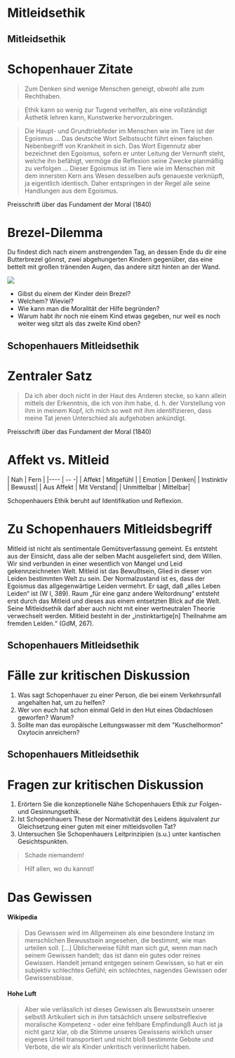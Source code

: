# Mitleidsethik



## Mitleidsethik
# Schopenhauer Zitate

> Zum Denken sind wenige Menschen geneigt, obwohl alle zum Rechthaben.

> Ethik kann so wenig zur Tugend verhelfen, als eine vollständigt Ästhetik lehren kann, Kunstwerke hervorzubringen.

> Die Haupt- und Grundtriebfeder im Menschen wie im Tiere ist der Egoismus ... Das deutsche Wort Selbstsucht führt einen falschen Nebenbegriff von Krankheit in sich. Das Wort Eigennutz aber bezeichnet den Egoismus, sofern er unter Leitung der Vernunft steht, welche ihn befähigt, vermöge die Reflexion seine Zwecke planmäßig zu verfolgen ... Dieser Egoismus ist im Tiere wie im Menschen mit dem innersten Kern ans Wesen desselben aufs genaueste verknüpft, ja eigentlich identisch. Daher entspringen in der Regel alle seine Handlungen aus dem Egoismus.

Preisschrift über das Fundament der Moral (1840) <!-- .element: class="rechts" -->


# Brezel-Dilemma

Du findest dich nach einem anstrengenden Tag, an dessen Ende du dir eine Butterbrezel gönnst, zwei abgehungerten Kindern gegenüber, das eine bettelt mit großen tränenden Augen, das andere sitzt hinten an der Wand.

[![](http://gebende-haende.de/fileadmin/images/projects/aethiopien/feb2013/startpage.png)](http://gebende-haende.de/p3.html) <!-- .element: class="fragment" -->

* Gibst du einem der Kinder dein Brezel?  <!-- .element: class="fragment" -->
* Welchem? Wieviel? <!-- .element: class="fragment" -->
* Wie kann man die Moralität der Hilfe begründen? <!-- .element: class="fragment" -->
* Warum habt ihr noch nie einem Kind etwas gegeben, nur weil es noch weiter weg sitzt als das zweite Kind oben? <!-- .element: class="fragment" -->
<!-- Hier ist eine Bridge zum Thema Spenden. -->


## Schopenhauers Mitleidsethik
# Zentraler Satz
> Da ich aber doch nicht in der Haut des Anderen stecke, so kann allein mittels der Erkenntnis, die ich von ihm habe, d. h. der Vorstellung von ihm in meinem Kopf, ich mich so weit mit ihm identifizieren, dass meine Tat jenen Unterschied als aufgehoben ankündigt.

Preisschrift über das Fundament der Moral (1840) <!-- .element: class="rechts" -->


# Affekt vs. Mitleid

| Nah | Fern |
|---- | -- -|
| Affekt | Mitgefühl |
| Emotion | Denken|
| Instinktiv | Bewusst|
| Aus Affekt | Mit Verstand|
| Unmittelbar | Mittelbar|

Schopenhauers Ethik beruht auf Identifikation und Reflexion.


# Zu Schopenhauers Mitleidsbegriff
Mitleid ist nicht als sentimentale Gemütsverfassung gemeint. Es entsteht aus der Einsicht, dass alle der selben Macht ausgeliefert sind, dem Willen. Wir sind verbunden in einer wesentlich von Mangel und Leid gekennzeichneten Welt. Mitleid ist das Bewußtsein, Glied in dieser von Leiden bestimmten Welt zu sein. Der Normalzustand ist es, dass der Egoismus das allgegenwärtige Leiden vermehrt. Er sagt, daß „alles Leben Leiden“ ist (W I, 389). Raum „für eine ganz andere Weltordnung“ entsteht erst durch das Mitleid und dieses aus einem entsetzten Blick auf die Welt. Seine Mitleidsethik darf aber auch nicht mit einer wertneutralen Theorie verwechselt werden. Mitleid besteht in der „instinktartige[n] Theilnahme am fremden Leiden.“ (GdM, 267).


## Schopenhauers Mitleidsethik
# Fälle zur kritischen Diskussion

1. Was sagt Schopenhauer zu einer Person, die bei einem Verkehrsunfall angehalten hat, um zu helfen?
2. Wer von euch hat schon einmal Geld in den Hut eines Obdachlosen geworfen? Warum?
3. Sollte man das europäische Leitungswasser mit dem "Kuschelhormon" Oxytocin anreichern? <!-- Es fördert Mitleid in der Nähe aber verstärkt Abgrenzungen zu Nichtgruppenmitgliedern. -->


## Schopenhauers Mitleidsethik
# Fragen zur kritischen Diskussion

1. Erörtern Sie die konzeptionelle Nähe Schopenhauers Ethik zur Folgen- und Gesinnungsethik.
1. Ist Schopenhauers These der Normativität des Leidens äquivalent zur Gleichsetzung einer guten mit einer mitleidsvollen Tat?
1. Untersuchen Sie Schopenhauers Leitprinzipien (s.u.) unter kantischen Gesichtspunkten.

> Schade niemandem!

> Hilf allen, wo du kannst!



# Das Gewissen
#### Wikipedia
> Das Gewissen wird im Allgemeinen als eine besondere Instanz im menschlichen Bewusstsein angesehen, die bestimmt, wie man urteilen soll. […] Üblicherweise fühlt man sich gut, wenn man nach seinem Gewissen handelt; das ist dann ein gutes oder reines Gewissen. Handelt jemand entgegen seinem Gewissen, so hat er ein subjektiv schlechtes Gefühl; ein schlechtes, nagendes Gewissen oder Gewissensbisse.

#### Hohe Luft
> Aber wie verlässlich ist dieses Gewissen als Bewusstsein unserer selbstß Artikuliert sich in ihm tatsächlich unsere selbstreflexive moralische Kompetenz - oder eine fehlbare Empfindungß Auch ist ja nicht ganz klar, ob die Stimme unseres Gewissens wirklich unser eigenes Urteil transportiert und nicht bloß bestimmte Gebote und Verbote, die wir als Kinder unkritisch verinnerlicht haben.
